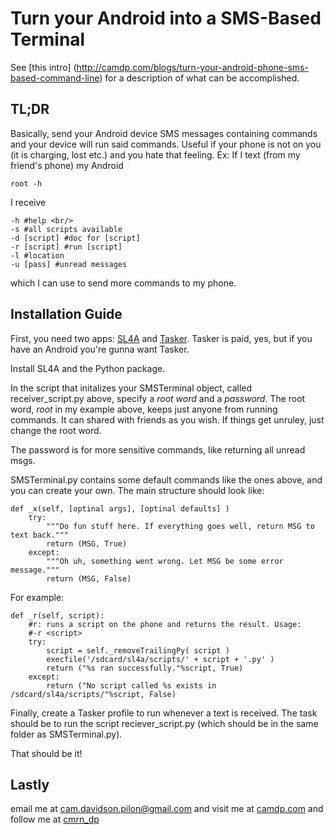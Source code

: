 Turn your Android into a SMS-Based Terminal
===========================================

See [this intro] (http://camdp.com/blogs/turn-your-android-phone-sms-based-command-line) for a description of 
what can be accomplished.

TL;DR
------
Basically, send your Android device SMS messages containing commands and your device will run said commands. Useful if
your phone is not on you (it is charging, lost etc.) and you hate that feeling. Ex:
If I text (from my friend's phone) my Android 

    root -h
    
I receive

    -h #help <br/>
    -s #all scripts available
    -d [script] #doc for [script]
    -r [script] #run [script]
    -l #location
    -u [pass] #unread messages

which I can use to send more commands to my phone. 

Installation Guide
----------------

First, you need two apps: [SL4A](http://code.google.com/p/android-scripting/) and [Tasker](http://tasker.dinglisch.net/). Tasker is paid, yes, but if you have an Android you're gunna want Tasker. 

Install SL4A and the Python package.

In the script that initalizes your SMSTerminal object, called receiver_script.py above, specify a *root word* and a *password*. The root word, *root* in my 
example above, keeps just anyone from running commands. It can shared with friends as you wish. If things get unruley, just
change the root word.

The password is for more sensitive commands, like returning all unread msgs.


SMSTerminal.py contains some default commands like the ones above, and you can create your own. The main structure should look like:

    def _x(self, [optinal args], [optinal defaults] )
        try:
            """Do fun stuff here. If everything goes well, return MSG to text back."""
            return (MSG, True)
        except:
            """Oh uh, something went wrong. Let MSG be some error message."""
            return (MSG, False)

For example:

    def _r(self, script):
        #r: runs a script on the phone and returns the result. Usage:
        #-r <script>
        try:
            script = self._removeTrailingPy( script ) 
            execfile('/sdcard/sl4a/scripts/' + script + '.py' )
            return ("%s ran successfully."%script, True)
        except:
            return ("No script called %s exists in /sdcard/sl4a/scripts/"%script, False)
        
        
        

Finally, create a Tasker profile to run whenever a text is received. The task should be to run the script reciever_script.py (which
should be in the same folder as SMSTerminal.py). 

That should be it!

Lastly
-----------------
email me at cam.davidson.pilon@gmail.com and visit me at [camdp.com](http://www.camdp.com) and follow me at [cmrn_dp](http://twitter/cmrn_dp)
            
        
